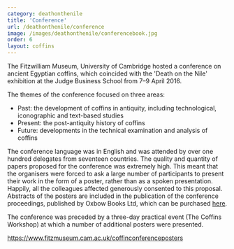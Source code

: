 ```yaml
---
category: deathonthenile
title: 'Conference'
url: /deathonthenile/conference
image: /images/deathonthenile/conferencebook.jpg
order: 6
layout: coffins
---
```


The Fitzwilliam Museum, University of Cambridge hosted a conference on ancient Egyptian coffins, which coincided with the 'Death on the Nile' exhibition at the Judge Business School from 7–9 April 2016.

The themes of the conference focused on three areas:

* Past: the development of coffins in antiquity, including technological, iconographic and text-based studies
* Present: the post-antiquity history of coffins
* Future: developments in the technical examination and analysis of coffins

The conference language was in English and was attended by over one hundred delegates from seventeen countries. The quality and quantity of papers proposed for the conference was extremely high. This meant that the organisers were forced to ask a large number of participants to present their work in the form of a poster, rather than as a spoken presentation. Happily, all the colleagues affected generously consented to this proposal. Abstracts of the posters are included in the publication of the conference proceedings, published by Oxbow Books Ltd, which can be purchased [here](https://www.amazon.com/Ancient-Egyptian-Coffins-Present-Future/dp/1785709186).

The conference was preceded by a three-day practical event (The Coffins Workshop) at which a number of additional posters were presented.

https://www.fitzmuseum.cam.ac.uk/coffinconferenceposters







